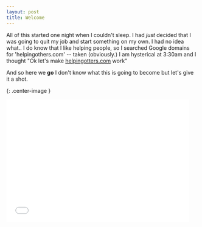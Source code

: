 ```yaml
---
layout: post
title: Welcome
---
```

All of this started one night when I couldn't sleep. I had *just* decided that I was going to quit my job and start something on my own. I had no idea what.. I do know that I like helping people, so I searched Google domains for 'helpingothers.com' -- taken (obviously.) I am hysterical at 3:30am and I thought "Ok let's make <a href="http://helpingotters.com">helpingotters.com</a> work"

And so here we **go** I don't know what this is going to become but let's give it a shot.

{: .center-image }
<iframe src="//giphy.com/embed/xTiTnB1aEUVOtf7bQA" width="480" height="324" frameBorder="0" class="giphy-embed" allowFullScreen></iframe><p><a href="http://giphy.com/gifs/afvpets-afv-xTiTnB1aEUVOtf7bQA"></a> 

